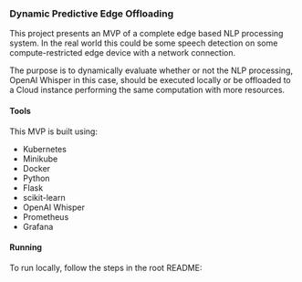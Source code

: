 ### Dynamic Predictive Edge Offloading

This project presents an MVP of a complete edge based NLP processing system. In the real world this could be some speech detection on some compute-restricted edge device with a network connection.

The purpose is to dynamically evaluate whether or not the NLP processing, OpenAI Whisper in this case, should be executed locally or be offloaded to a Cloud instance performing the same computation with more resources.

#### Tools

This MVP is built using:

- Kubernetes
- Minikube
- Docker
- Python
- Flask
- scikit-learn
- OpenAI Whisper
- Prometheus
- Grafana

#### Running

To run locally, follow the steps in the root README:

